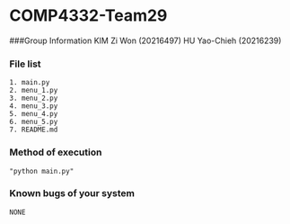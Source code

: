 # COMP4332-Team29
###Group Information
    KIM Zi Won (20216497)
    HU Yao-Chieh (20216239)
### File list
    1. main.py
    2. menu_1.py
    3. menu_2.py
    4. menu_3.py
    5. menu_4.py
    6. menu_5.py
    7. README.md
### Method of execution
    "python main.py"
    
### Known bugs of your system
    NONE
    
